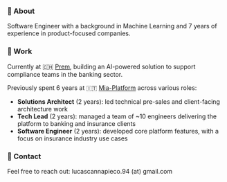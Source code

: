### 🤖 About

Software Engineer with a background in Machine Learning and 7 years of experience in product-focused companies.

### 💼 Work

Currently at 🇨🇭 [Prem](https://premai.io), building an AI-powered solution to support compliance teams in the banking sector.

Previously spent 6 years at 🇮🇹 [Mia-Platform](https://mia-platform.eu) across various roles:
- **Solutions Architect** (2 years): led technical pre-sales and client-facing architecture work  
- **Tech Lead** (2 years): managed a team of ~10 engineers delivering the platform to banking and insurance clients  
- **Software Engineer** (2 years): developed core platform features, with a focus on insurance industry use cases

### 🤙 Contact

Feel free to reach out: lucascannapieco.94 (at) gmail.com
